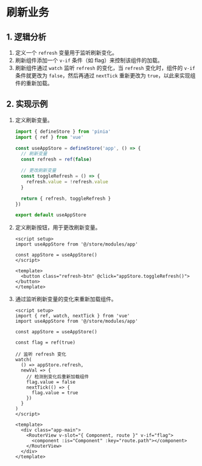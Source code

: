 # 刷新业务

## 1. 逻辑分析

1. 定义一个 `refresh` 变量用于监听刷新变化。
2. 刷新组件添加一个 `v-if` 条件（如 flag）来控制该组件的加载。
3. 刷新组件通过 `watch` 监听 `refresh` 的变化，当 `refresh` 变化时，组件的 `v-if` 条件就更改为 `false`，然后再通过 `nextTick` 重新更改为 `true`，以此来实现组件的重新加载。

## 2. 实现示例

1. 定义刷新变量。

    ```js
    import { defineStore } from 'pinia'
    import { ref } from 'vue'

    const useAppStore = defineStore('app', () => {
      // 刷新变量
      const refresh = ref(false)

      // 更改刷新变量
      const toggleRefresh = () => {
        refresh.value = !refresh.value
      }

      return { refresh, toggleRefresh }
    })

    export default useAppStore
    ```

2. 定义刷新按钮，用于更改刷新变量。

    ```vue
    <script setup>
    import useAppStore from '@/store/modules/app'

    const appStore = useAppStore()
    </script>

    <template>
      <button class="refresh-btn" @click="appStore.toggleRefresh()"></button>
    </template>
    ```

3. 通过监听刷新变量的变化来重新加载组件。

    ```vue
    <script setup>
    import { ref, watch, nextTick } from 'vue'
    import useAppStore from '@/store/modules/app'

    const appStore = useAppStore()

    const flag = ref(true)

    // 监听 refresh 变化
    watch(
      () => appStore.refresh,
      newVal => {
        // 检测到变化后重新加载组件
        flag.value = false
        nextTick(() => {
          flag.value = true
        })
      }
    )
    </script>

    <template>
      <div class="app-main">
        <RouterView v-slot="{ Component, route }" v-if="flag">
          <component :is="Component" :key="route.path"></component>
        </RouterView>
      </div>
    </template>
    ```
